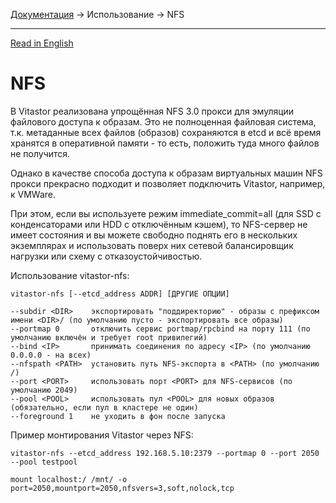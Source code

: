 [Документация](../../README-ru.md#документация) → Использование → NFS

-----

[Read in English](nfs.en.md)

# NFS

В Vitastor реализована упрощённая NFS 3.0 прокси для эмуляции файлового доступа к образам.
Это не полноценная файловая система, т.к. метаданные всех файлов (образов) сохраняются
в etcd и всё время хранятся в оперативной памяти - то есть, положить туда много файлов
не получится.

Однако в качестве способа доступа к образам виртуальных машин NFS прокси прекрасно подходит
и позволяет подключить Vitastor, например, к VMWare.

При этом, если вы используете режим immediate_commit=all (для SSD с конденсаторами или HDD
с отключённым кэшем), то NFS-сервер не имеет состояния и вы можете свободно поднять
его в нескольких экземплярах и использовать поверх них сетевой балансировщик нагрузки или
схему с отказоустойчивостью.

Использование vitastor-nfs:

```
vitastor-nfs [--etcd_address ADDR] [ДРУГИЕ ОПЦИИ]

--subdir <DIR>    экспортировать "поддиректорию" - образы с префиксом имени <DIR>/ (по умолчанию пусто - экспортировать все образы)
--portmap 0       отключить сервис portmap/rpcbind на порту 111 (по умолчанию включён и требует root привилегий)
--bind <IP>       принимать соединения по адресу <IP> (по умолчанию 0.0.0.0 - на всех)
--nfspath <PATH>  установить путь NFS-экспорта в <PATH> (по умолчанию /)
--port <PORT>     использовать порт <PORT> для NFS-сервисов (по умолчанию 2049)
--pool <POOL>     использовать пул <POOL> для новых образов (обязательно, если пул в кластере не один)
--foreground 1    не уходить в фон после запуска
```

Пример монтирования Vitastor через NFS:

```
vitastor-nfs --etcd_address 192.168.5.10:2379 --portmap 0 --port 2050 --pool testpool
```

```
mount localhost:/ /mnt/ -o port=2050,mountport=2050,nfsvers=3,soft,nolock,tcp
```
